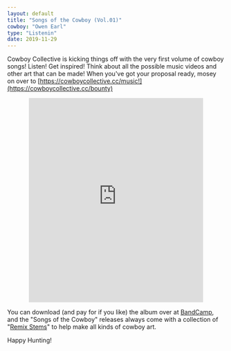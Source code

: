 ```yaml
---
layout: default
title: "Songs of the Cowboy (Vol.01)"
cowboy: "Owen Earl"
type: "Listenin"
date: 2019-11-29
---
```

Cowboy Collective is kicking things off with the very first volume of cowboy songs! Listen! Get inspired! Think about all the possible music videos and other art that can be made! When you've got your proposal ready, mosey on over to [https://cowboycollective.cc/music!](https://cowboycollective.cc/bounty)

<iframe style="border: 0; width: 80%; height: 472px; margin-left: 10%;" src="https://bandcamp.com/EmbeddedPlayer/album=2649216150/size=large/bgcol=ffffff/linkcol=502D16/artwork=small/transparent=true/" seamless><a href="http://cowboycollective.bandcamp.com/album/songs-of-the-cowboy-vol-01">Songs of the Cowboy (Vol. 01) by Cowboy Collective</a></iframe>

You can download (and pay for if you like) the album over at [BandCamp](http://cowboycollective.bandcamp.com/album/songs-of-the-cowboy-vol-01), and the "Songs of the Cowboy" releases always come with a collection of "[Remix Stems](https://cowboycollective.bandcamp.com/album/songs-of-the-cowboy-vol-01-remix-stems)" to help make all kinds of cowboy art.

Happy Hunting!
